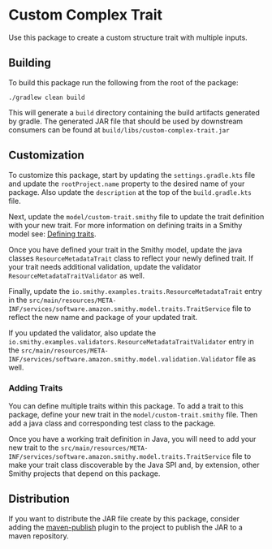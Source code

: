 # Custom Complex Trait
Use this package to create a custom structure trait with multiple inputs.

## Building
To build this package run the following from the root of the package:

```
./gradlew clean build
```

This will generate a `build` directory containing the build artifacts generated by
gradle. The generated JAR file that should be used by downstream consumers can be
found at `build/libs/custom-complex-trait.jar`


## Customization
To customize this package, start by updating the `settings.gradle.kts` file and update
the `rootProject.name` property to the desired name of your package. Also update the
`description` at the top of the `build.gradle.kts` file.

Next, update the `model/custom-trait.smithy` file to update the trait definition with your
new trait. For more information on defining traits in a Smithy model see: [Defining traits](https://smithy.io/2.0/spec/model.html?highlight=annotation#defining-traits).

Once you have defined your trait in the Smithy model, update the java classes `ResourceMetadataTrait` class to reflect
your newly defined trait. If your trait needs additional validation, update the validator `ResourceMetadataTraitValidator` as
well.

Finally, update the `io.smithy.examples.traits.ResourceMetadataTrait` entry in the
`src/main/resources/META-INF/services/software.amazon.smithy.model.traits.TraitService` file to reflect the
new name and package of your updated trait.

If you updated the validator, also update the `io.smithy.examples.validators.ResourceMetadataTraitValidator`
entry in the `src/main/resources/META-INF/services/software.amazon.smithy.model.validation.Validator`
file as well.


### Adding Traits
You can define multiple traits within this package. To add a trait to this package,
define your new trait in the `model/custom-trait.smithy` file. Then add a java class and
corresponding test class to the package.

Once you have a working trait definition in Java, you will need to add your new trait
to the `src/main/resources/META-INF/services/software.amazon.smithy.model.traits.TraitService` file
to make your trait class discoverable by the Java SPI and, by extension, other Smithy projects that
depend on this package.

## Distribution
If you want to distribute the JAR file create by this package, consider adding the
[maven-publish](https://docs.gradle.org/current/userguide/publishing_maven.html) plugin to the project to publish the JAR to a maven repository.